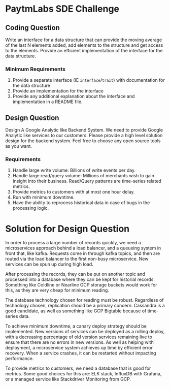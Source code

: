 # PaytmLabs SDE Challenge

## Coding Question

Write an interface for a data structure that can provide the moving average of the last N elements added, add elements to the structure and get access to the elements. Provide an efficient implementation of the interface for the data structure.

### Minimum Requirements

1. Provide a separate interface (IE `interface`/`trait`) with documentation for the data structure
2. Provide an implementation for the interface
3. Provide any additional explanation about the interface and implementation in a README file.

## Design Question

Design A Google Analytic like Backend System.
We need to provide Google Analytic like services to our customers. Please provide a high level solution design for the backend system. Feel free to choose any open source tools as you want.

### Requirements

1. Handle large write volume: Billions of write events per day.
2. Handle large read/query volume: Millions of merchants wish to gain insight into their business. Read/Query patterns are time-series related metrics.
3. Provide metrics to customers with at most one hour delay.
4. Run with minimum downtime.
5. Have the ability to reprocess historical data in case of bugs in the processing logic.

# Solution for Design Question

In order to process a large number of records quickly, we need a microservices approach behind a load balancer, 
and a queueing system in front that, like kafka. Requests come in through kafka topics, and then are routed via the 
load balancer to the first non-busy microservice. New services can be spun up during high load.

After processing the records, they can be put on another topic and processed into a database where they can be kept
for historial records. Something like Coldline or Nearline GCP storage buckets would work for this, 
as they are very cheap for minimum reading.

The database technology chosen for reading must be robust. Regardless of technology chosen, replication should be a
primary concern. Cassandra is a good candidate, as well as something like GCP Bigtable because of time-series data.

To achieve minimum downtime, a canary deploy strategy should be implemented. New versions of services can be deployed
as a rolling deploy, with a decreasing percentage of old version services remaining live to ensure that there are no
errors in new versions. As well as helping with deployment, a microservice system achieves up time by efficient error
recovery. When a service crashes, it can be restarted without impacting performance.

To provide metrics to customers, we need a database that is good for metrics. Some good choices for this are: 
ELK stack, InfluxDB with Grafana, or a managed service like Stackdriver Monitoring from GCP.

